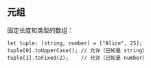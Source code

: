 ## 元组

固定长度和类型的数组：

```
let tuple: [string, number] = ["Alice", 25];
tuple[0].toUpperCase(); // 允许（已知是 string）
tuple[1].toFixed(2);    // 允许（已知是 number）
```
